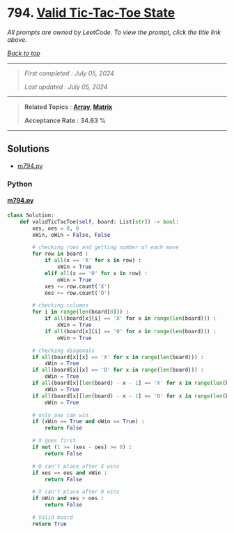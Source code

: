# 794. [Valid Tic-Tac-Toe State](<https://leetcode.com/problems/valid-tic-tac-toe-state>)

*All prompts are owned by LeetCode. To view the prompt, click the title link above.*

*[Back to top](<../README.md>)*

------

> *First completed : July 05, 2024*
>
> *Last updated : July 05, 2024*

------

> **Related Topics** : **[Array](<by_topic/Array.md>), [Matrix](<by_topic/Matrix.md>)**
>
> **Acceptance Rate** : **34.63 %**

------

## Solutions

- [m794.py](<../my-submissions/m794.py>)
### Python
#### [m794.py](<../my-submissions/m794.py>)
```Python
class Solution:
    def validTicTacToe(self, board: List[str]) -> bool:
        xes, oes = 0, 0
        xWin, oWin = False, False

        # checking rows and getting number of each move
        for row in board :
            if all(x == 'X' for x in row) :
                xWin = True
            elif all(x == 'O' for x in row) :
                oWin = True
            xes += row.count('X')
            oes += row.count('O')

        # checking columns
        for i in range(len(board[0])) :
            if all(board[x][i] == 'X' for x in range(len(board))) :
                xWin = True
            if all(board[x][i] == 'O' for x in range(len(board))) :
                oWin = True

        # checking diagonals
        if all(board[x][x] == 'X' for x in range(len(board))) :
            xWin = True
        if all(board[x][x] == 'O' for x in range(len(board))) :
            oWin = True
        if all(board[x][len(board) - x - 1] == 'X' for x in range(len(board))) :
            xWin = True
        if all(board[x][len(board) - x - 1] == 'O' for x in range(len(board))) :
            oWin = True

        # only one can win
        if (xWin == True and oWin == True) :
            return False

        # X goes first
        if not (1 >= (xes - oes) >= 0) :
            return False

        # O can't place after X wins
        if xes == oes and xWin :
            return False

        # X can't place after O wins
        if oWin and xes > oes :
            return False

        # Valid board
        return True
```

